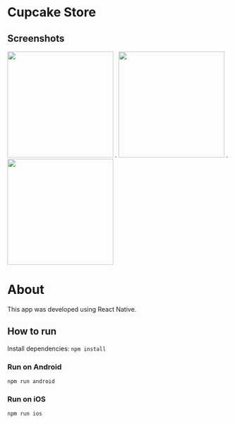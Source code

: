 # Cupcake Store

## Screenshots
<img width="240" src="https://user-images.githubusercontent.com/11720000/205796754-bf424cf4-269a-47f1-8750-3f2005d018ca.PNG" /> . <img width="240" src="https://user-images.githubusercontent.com/11720000/205796765-c7f78752-fc39-476b-97a9-e61d1f461e21.PNG" /> . <img width="240" src="https://user-images.githubusercontent.com/11720000/205796773-d0341029-8b14-42c3-bc72-90a24645f4dd.PNG" />

# About
This app was developed using React Native.

## How to run

Install dependencies:
`npm install`

### Run on Android
`npm run android`

### Run on iOS
`npm run ios`
